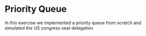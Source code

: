 # Priority Queue
In this exercise we implemented a priority queue from scratch and simulated the US congress seat delegation
